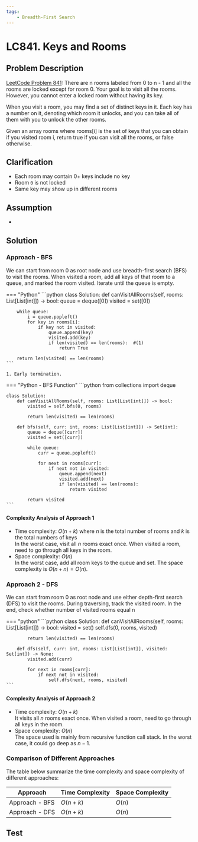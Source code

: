 ```yaml
---
tags:
    - Breadth-First Search
---
```


# LC841. Keys and Rooms

## Problem Description

[LeetCode Problem 841](https://leetcode.com/problems/keys-and-rooms/): There are n rooms
labeled from 0 to n - 1 and all the rooms are locked except for room 0. Your goal is to
visit all the rooms. However, you cannot enter a locked room without having its key.

When you visit a room, you may find a set of distinct keys in it. Each key has a number
on it, denoting which room it unlocks, and you can take all of them with you to unlock
the other rooms.

Given an array rooms where rooms[i] is the set of keys that you can obtain if you
visited room i, return true if you can visit all the rooms, or false otherwise.

## Clarification

- Each room may contain 0+ keys include no key
- Room `0` is not locked
- Same key may show up in different rooms

## Assumption

-

## Solution

### Approach - BFS

We can start from room 0 as root node and use breadth-first search (BFS) to visit the
rooms. When visited a room, add all keys of that room to a queue, and marked the room
visited. Iterate until the queue is empty.

=== "Python"
    ```python
    class Solution:
    def canVisitAllRooms(self, rooms: List[List[int]]) -> bool:
        queue = deque([0])
        visited = set([0])

        while queue:
            i = queue.popleft()
            for key in rooms[i]:
                if key not in visited:
                    queue.append(key)
                    visited.add(key)
                    if len(visited) == len(rooms):  #(1)
                        return True

        return len(visited) == len(rooms)
    ```

    1. Early termination.

=== "Python - BFS Function"
    ```python
    from collections import deque

    class Solution:
        def canVisitAllRooms(self, rooms: List[List[int]]) -> bool:
            visited = self.bfs(0, rooms)

            return len(visited) == len(rooms)

        def bfs(self, curr: int, rooms: List[List[int]]) -> Set[int]:
            queue = deque([curr])
            visited = set([curr])

            while queue:
                curr = queue.popleft()

                for next in rooms[curr]:
                    if next not in visited:
                        queue.append(next)
                        visited.add(next)
                        if len(visited) == len(rooms):
                            return visited

            return visited
    ```

#### Complexity Analysis of Approach 1

- Time complexity: $O(n + k)$ where $n$ is the total number of rooms and $k$ is the total
numbers of keys  
  In the worst case, visit all $n$ rooms exact once. When visited a room, need to go
  through all keys in the room.
- Space complexity: $O(n)$  
  In the worst case, add all room keys to the queue and set. The space complexity is
  $O(n + n) = O(n)$.

### Approach 2 - DFS

We can start from room 0 as root node and use either depth-first search (DFS) to visit
the rooms. During traversing, track the visited room. In the end, check whether number
of visited rooms equal n

=== "python"
    ```python
    class Solution:
        def canVisitAllRooms(self, rooms: List[List[int]]) -> bool:
            visited = set()
            self.dfs(0, rooms, visited)

            return len(visited) == len(rooms)

        def dfs(self, curr: int, rooms: List[List[int]], visited: Set[int]) -> None:
            visited.add(curr)

            for next in rooms[curr]:
                if next not in visited:
                    self.dfs(next, rooms, visited)
    ```

#### Complexity Analysis of Approach 2

- Time complexity: $O(n + k)$  
  It visits all $n$ rooms exact once. When visited a room, need to go through all keys
  in the room.
- Space complexity: $O(n)$  
  The space used is mainly from recursive function call stack. In the worst case, it
  could go deep as $n-1$.

### Comparison of Different Approaches

The table below summarize the time complexity and space complexity of different
approaches:

Approach    | Time Complexity   | Space Complexity |
------------| ---------------   | ---------------- |
Approach - BFS |  $O(n + k)$    | $O(n)$ |
Approach - DFS |  $O(n + k)$    | $O(n)$  |

## Test
